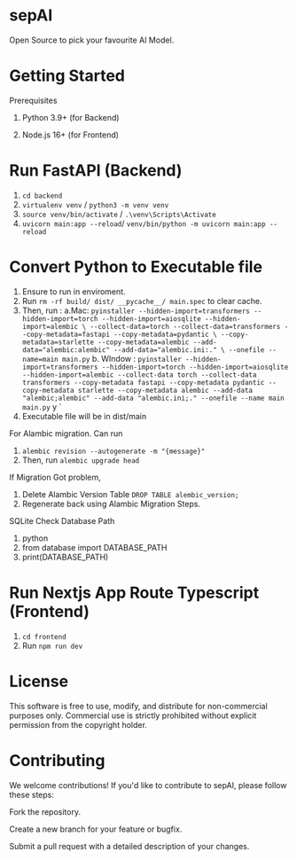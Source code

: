 # sepAI
Open Source to pick your favourite AI Model.


# Getting Started
Prerequisites
1. Python 3.9+ (for Backend)

2. Node.js 16+ (for Frontend)

# Run FastAPI (Backend)
1. `cd backend`
2. `virtualenv venv` / `python3 -m venv venv`
3. `source venv/bin/activate` / `.\venv\Scripts\Activate`
4.  `uvicorn main:app --reload`/ `venv/bin/python -m uvicorn main:app --reload`

# Convert Python to Executable file
1. Ensure to run in enviroment.
2. Run `rm -rf build/ dist/ __pycache__/ main.spec` to clear cache.
3. Then, run :
    a.Mac: `pyinstaller --hidden-import=transformers --hidden-import=torch --hidden-import=aiosqlite --hidden-import=alembic \
--collect-data=torch --collect-data=transformers --copy-metadata=fastapi --copy-metadata=pydantic \
--copy-metadata=starlette --copy-metadata=alembic --add-data="alembic:alembic" --add-data="alembic.ini:." \
--onefile --name=main main.py`
    b. WIndow : `pyinstaller --hidden-import=transformers --hidden-import=torch --hidden-import=aiosqlite --hidden-import=alembic --collect-data torch --collect-data transformers --copy-metadata fastapi --copy-metadata pydantic --copy-metadata starlette --copy-metadata alembic --add-data "alembic;alembic" --add-data "alembic.ini;." --onefile --name main main.py`
y
`
4. Executable file will be in dist/main

For Alambic migration. Can run
1. `alembic revision --autogenerate -m "{message}"`
2. Then, run `alembic upgrade head`

If Migration Got problem,
1. Delete Alambic  Version Table `DROP TABLE alembic_version;`
2. Regenerate back using Alambic Migration Steps.

SQLite
Check Database Path
1. python
2. from database import DATABASE_PATH
3. print(DATABASE_PATH)



# Run Nextjs App Route Typescript (Frontend)
1. `cd frontend`
2. Run `npm run dev`



# License
This software is free to use, modify, and distribute for non-commercial purposes only.
Commercial use is strictly prohibited without explicit permission from the copyright holder.

# Contributing
We welcome contributions! If you'd like to contribute to sepAI, please follow these steps:

Fork the repository.

Create a new branch for your feature or bugfix.

Submit a pull request with a detailed description of your changes.
